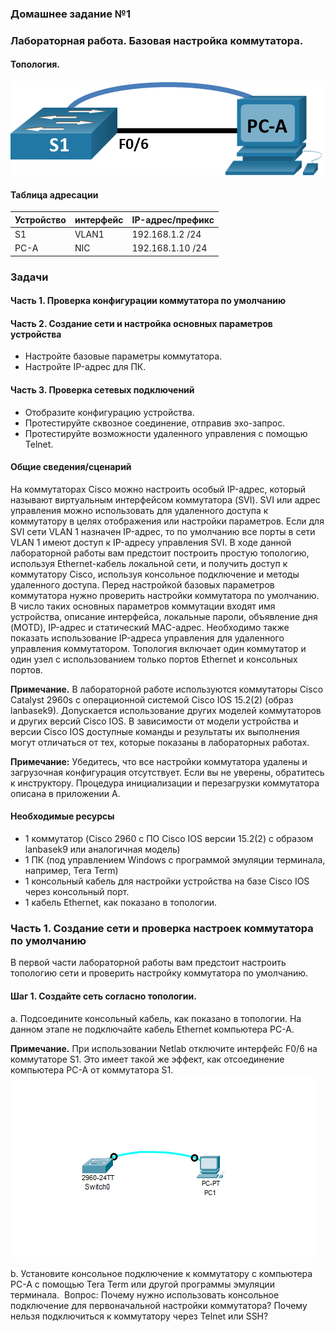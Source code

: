 
### Домашнее задание №1 
### Лабораторная работа. Базовая настройка коммутатора. 
#### Топология.
![](https://github.com/MikhailKhudiakov/Otus---Network-Engineer-Basic/blob/main/labs/DZ1/%D1%82%D0%BE%D0%BF%D0%BE%D0%BB%D0%BE%D0%B3%D0%B8%D1%8F.png)
#### Таблица адресации
Устройство |интерфейс| IP-адрес/префикс|
---|---|---
S1|VLAN1|192.168.1.2 /24
PC-A|NIC|192.168.1.10 /24
### Задачи
#### Часть 1. Проверка конфигурации коммутатора по умолчанию
#### Часть 2. Создание сети и настройка основных параметров устройства
* Настройте базовые параметры коммутатора.
*	Настройте IP-адрес для ПК.
#### Часть 3. Проверка сетевых подключений
* Отобразите конфигурацию устройства.
* Протестируйте сквозное соединение, отправив эхо-запрос.
* Протестируйте возможности удаленного управления с помощью Telnet.
#### Общие сведения/сценарий
На коммутаторах Cisco можно настроить особый IP-адрес, который называют виртуальным интерфейсом коммутатора (SVI). SVI или адрес управления можно использовать для удаленного доступа к коммутатору в целях отображения или настройки параметров. Если для SVI сети VLAN 1 назначен IP-адрес, то по умолчанию все порты в сети VLAN 1 имеют доступ к IP-адресу управления SVI. 
В ходе данной лабораторной работы вам предстоит построить простую топологию, используя Ethernet-кабель локальной сети, и получить доступ к коммутатору Cisco, используя консольное подключение и методы удаленного доступа. Перед настройкой базовых параметров коммутатора нужно проверить настройки коммутатора по умолчанию. В число таких основных параметров коммутации входят имя устройства, описание интерфейса, локальные пароли, объявление дня (MOTD), IP-адрес и статический MAC-адрес. Необходимо также показать использование IP-адреса управления для удаленного управления коммутатором. Топология включает один коммутатор и один узел с использованием только портов Ethernet и консольных портов.

**Примечание.** В лабораторной работе используются коммутаторы Cisco Catalyst 2960s с операционной системой Cisco IOS 15.2(2) (образ lanbasek9). Допускается использование других моделей коммутаторов и других версий Cisco IOS. В зависимости от модели устройства и версии Cisco IOS доступные команды и результаты их выполнения могут отличаться от тех, которые показаны в лабораторных работах. 

**Примечание:** Убедитесь, что все настройки коммутатора удалены и загрузочная конфигурация отсутствует. Если вы не уверены, обратитесь к инструктору. Процедура инициализации и перезагрузки коммутатора описана в приложении А.


#### Необходимые ресурсы
*	1 коммутатор (Cisco 2960 с ПО Cisco IOS версии 15.2(2) с образом lanbasek9 или аналогичная модель)
*	1 ПК (под управлением Windows с программой эмуляции терминала, например, Tera Term)
*	1 консольный кабель для настройки устройства на базе Cisco IOS через консольный порт.
*	1 кабель Ethernet, как показано в топологии.
### Часть 1. Создание сети и проверка настроек коммутатора по умолчанию
В первой части лабораторной работы вам предстоит настроить топологию сети и проверить настройку коммутатора по умолчанию.
#### Шаг 1. Создайте сеть согласно топологии.

a.	Подсоедините консольный кабель, как показано в топологии. На данном этапе не подключайте кабель Ethernet компьютера PC-A. 

**Примечание.** При использовании Netlab отключите интерфейс F0/6 на коммутаторе S1. Это имеет такой же эффект, как отсоединение компьютера PC-A от коммутатора S1.
![](https://github.com/MikhailKhudiakov/Otus---Network-Engineer-Basic/blob/main/labs/DZ1/%D0%BA%D0%BE%D0%BD%D1%81%D0%BE%D0%BB%D1%8C%20%D1%81%D1%85%D0%B5%D0%BC%D0%B0%20%D0%BF%D0%BE%D0%B4%D0%BA%D0%BB%D1%8E%D1%87%D0%B5%D0%BD%D0%B8%D1%8F.bmp)

b.	Установите консольное подключение к коммутатору с компьютера PC-A с помощью Tera Term или другой программы эмуляции терминала. 
![]()
Вопрос:
Почему нужно использовать консольное подключение для первоначальной настройки коммутатора? Почему нельзя подключиться к коммутатору через Telnet или SSH?

```

```
